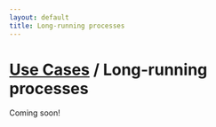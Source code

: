 ```yaml
---
layout: default
title: Long-running processes
---
```


# [Use Cases](/use-cases/) / Long-running processes

Coming soon!